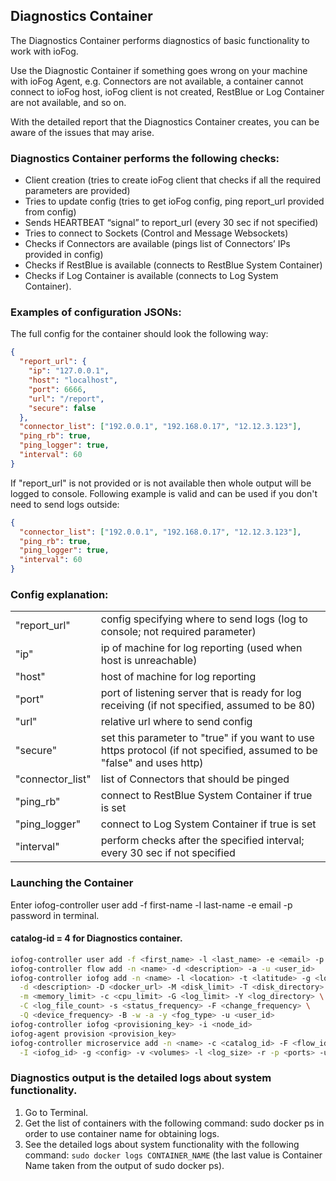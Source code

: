 ## Diagnostics Container

The Diagnostics Container performs diagnostics of basic functionality to work with ioFog.

Use the Diagnostic Container if something goes wrong on your machine with ioFog Agent, e.g. Connectors are not available, a container cannot connect to ioFog host, ioFog client is not created, RestBlue or Log Container are not available, and so on.

With the detailed report that the Diagnostics Container creates, you can be aware of the issues that may arise.

### Diagnostics Container performs the following checks:

- Client creation (tries to create ioFog client that checks if all the required parameters are provided)
- Tries to update config (tries to get ioFog config, ping report_url provided from config)
- Sends HEARTBEAT “signal” to report_url (every 30 sec if not specified)
- Tries to connect to Sockets (Control and Message Websockets)
- Checks if Connectors are available (pings list of Connectors’ IPs provided in config)
- Checks if RestBlue is available (connects to RestBlue System Container)
- Checks if Log Container is available (connects to Log System Container).<br>

### Examples of configuration JSONs:

The full config for the container should look the following way:

```json
{
  "report_url": {
    "ip": "127.0.0.1",
    "host": "localhost",
    "port": 6666,
    "url": "/report",
    "secure": false
  },
  "connector_list": ["192.0.0.1", "192.168.0.17", "12.12.3.123"],
  "ping_rb": true,
  "ping_logger": true,
  "interval": 60
}
```

If "report_url" is not provided or is not available then whole output will be logged to console. Following example is valid and can be used if you don't need to send logs outside:

```json
{
  "connector_list": ["192.0.0.1", "192.168.0.17", "12.12.3.123"],
  "ping_rb": true,
  "ping_logger": true,
  "interval": 60
}
```

### Config explanation:

|                  |                                                                                                                        |
| ---------------- | ---------------------------------------------------------------------------------------------------------------------- |
| "report_url"     | config specifying where to send logs (log to console; not required parameter)                                          |
| "ip"             | ip of machine for log reporting (used when host is unreachable)                                                        |
| "host"           | host of machine for log reporting                                                                                      |
| "port"           | port of listening server that is ready for log receiving (if not specified, assumed to be 80)                          |
| "url"            | relative url where to send config                                                                                      |
| "secure"         | set this parameter to "true" if you want to use https protocol (if not specified, assumed to be "false" and uses http) |
| "connector_list" | list of Connectors that should be pinged                                                                               |
| "ping_rb"        | connect to RestBlue System Container if true is set                                                                    |
| "ping_logger"    | connect to Log System Container if true is set                                                                         |
| "interval"       | perform checks after the specified interval; every 30 sec if not specified                                             |

### Launching the Container

Enter iofog-controller user add -f first-name -l last-name -e email -p password in terminal.

#### catalog-id = 4 for Diagnostics container.

```sh
iofog-controller user add -f <first_name> -l <last_name> -e <email> -p <password>
iofog-controller flow add -n <name> -d <description> -a -u <user_id>
iofog-controller iofog add -n <name> -l <location> -t <latitude> -g <longitude> \
  -d <description> -D <docker_url> -M <disk_limit> -T <disk_directory> \
  -m <memory_limit> -c <cpu_limit> -G <log_limit> -Y <log_directory> \
  -C <log_file_count> -s <status_frequency> -F <change_frequency> \
  -Q <device_frequency> -B -w -a -y <fog_type> -u <user_id>
iofog-controller iofog <provisioning_key> -i <node_id>
iofog-agent provision <provision_key>
iofog-controller microservice add -n <name> -c <catalog_id> -F <flow_id> \
  -I <iofog_id> -g <config> -v <volumes> -l <log_size> -r -p <ports> -u <user_id>
```

### Diagnostics output is the detailed logs about system functionality.

1. Go to Terminal.
2. Get the list of containers with the following command: sudo docker ps in order to use container name for obtaining logs.
3. See the detailed logs about system functionality with the following command: `sudo docker logs CONTAINER_NAME` (the last value is Container Name taken from the output of sudo docker ps).
